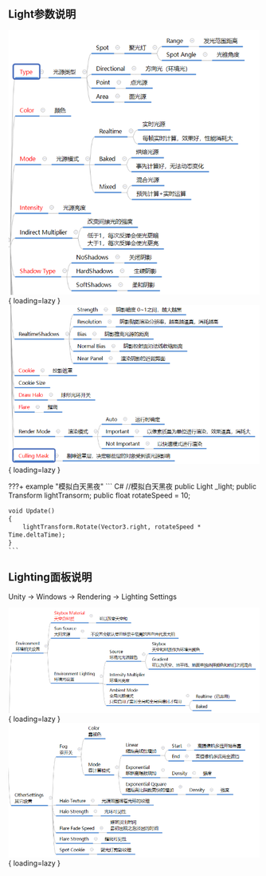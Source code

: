 ## Light参数说明
![光源参数说明](../Image/Unity/光源参数说明图/光源参数说明1.png){ loading=lazy }
![光源参数说明2](../Image/Unity/光源参数说明图/光源参数说明2.png){ loading=lazy }

???+ example "模拟白天黑夜"
    ``` C#
    //模拟白天黑夜
    public Light _light;
    public Transform lightTransorm;
    public float rotateSpeed = 10;

    void Update()
    {
        lightTransform.Rotate(Vector3.right, rotateSpeed * Time.deltaTime);
    }
    ```

## Lighting面板说明
Unity -> Windows -> Rendering -> Lighting Settings

![光面板说明图](../Image/Unity/光面板说明图/光面板说明1.png){ loading=lazy }
![光面板说明图2](../Image/Unity/光面板说明图/光面板说明2.png){ loading=lazy }